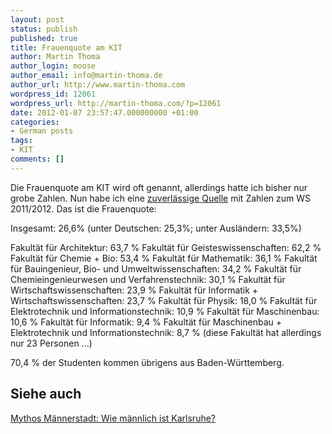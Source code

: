 ```yaml
---
layout: post
status: publish
published: true
title: Frauenquote am KIT
author: Martin Thoma
author_login: moose
author_email: info@martin-thoma.de
author_url: http://www.martin-thoma.com
wordpress_id: 12061
wordpress_url: http://martin-thoma.com/?p=12061
date: 2012-01-07 23:57:47.000000000 +01:00
categories:
- German posts
tags:
- KIT
comments: []
---
```

Die Frauenquote am KIT wird oft genannt, allerdings hatte ich bisher nur grobe Zahlen. Nun habe ich eine <a href="http://www.kit.edu/downloads/Statistik_WS11.pdf">zuverl&auml;ssige Quelle</a> mit Zahlen zum WS 2011/2012. Das ist die Frauenquote:

Insgesamt: 26,6% (unter Deutschen: 25,3%; unter Ausl&auml;ndern: 33,5%)

Fakult&auml;t f&uuml;r Architektur: 63,7 %
Fakult&auml;t f&uuml;r Geisteswissenschaften: 62,2 %
Fakult&auml;t f&uuml;r Chemie + Bio: 53,4 %
Fakult&auml;t f&uuml;r Mathematik: 36,1 %
Fakult&auml;t f&uuml;r Bauingenieur, Bio- und Umweltwissenschaften: 34,2 %
Fakult&auml;t f&uuml;r Chemieingenieurwesen und Verfahrenstechnik: 30,1 %
Fakult&auml;t f&uuml;r Wirtschaftswissenschaften: 23,9 %
Fakult&auml;t f&uuml;r Informatik + Wirtschaftswissenschaften: 23,7 %
Fakult&auml;t f&uuml;r Physik: 18,0 %
Fakult&auml;t f&uuml;r Elektrotechnik und Informationstechnik: 10,9 %
Fakult&auml;t f&uuml;r Maschinenbau: 10,6 %
Fakult&auml;t f&uuml;r Informatik: 9,4 %
Fakult&auml;t f&uuml;r Maschinenbau + Elektrotechnik und Informationstechnik: 8,7 % (diese Fakult&auml;t hat allerdings nur 23 Personen ...)

70,4 % der Studenten kommen &uuml;brigens aus Baden-W&uuml;rttemberg.

<h2>Siehe auch</h2>
<a href="http://www.ka-news.de/region/karlsruhe/thema-des-monats./Mythos-Maennerstadt-Wie-maennlich-ist-Karlsruhe;art6066,793025">Mythos M&auml;nnerstadt: Wie m&auml;nnlich ist Karlsruhe?</a>

